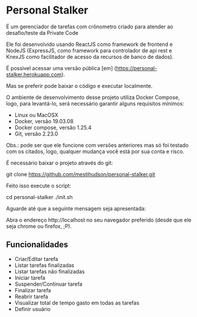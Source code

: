 # Personal Stalker

É um gerenciador de tarefas com crônometro criado para atender ao desafio/teste da Private Code

Ele foi desenvolvido usando ReactJS como framework de frontend e NodeJS (ExpressJS, como framework para controlador de api rest e KnexJS como facilitador de acesso da recursos de banco de dados).

É possivel acessar uma versão pública [em] (https://personal-stalker.herokuapp.com).

Mas se preferir pode baixar o código e executar localmente.

O ambiente de desenvolvimento desse projeto utiliza Docker Compose, logo, para levantá-lo, será necessário garantir alguns requisitos mínimos:
  * Linux ou MacOSX
  * Docker, versão 19.03.08
  * Docker compose, versão 1.25.4
  * Git, versão 2.23.0

Obs.: pode ser que ele funcione com versões anteriores mas só foi testado com os citados, logo, qualquer mudança você está por sua conta e risco.

É necessário baixar o projeto através do git:

git clone https://github.com/mestihudson/personal-stalker.git

Feito isso execute o script:

cd personal-stalker
./init.sh

Aguarde até que a seguinte mensagem seja apresentada:

Abra o endereço http://localhost no seu navegador preferido (desde que ele seja chrome ou firefox, ;P).

## Funcionalidades

* Criar/Editar tarefa
* Listar tarefas finalizadas
* Listar tarefas não finalizadas
* Iniciar tarefa
* Suspender/Continuar tarefa
* Finalizar tarefa
* Reabrir tarefa
* Visualizar total de tempo gasto em todas as tarefas
* Definir usuário

